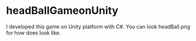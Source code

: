 # headBallGameonUnity
I developed this game on Unity platform with C#. You can look headBall.png for how does look like.
